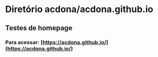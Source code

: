 # Diretório acdona/acdona.github.io
## Testes de homepage
### Para acessar: [https://acdona.github.io/](https://acdona.github.io/)
